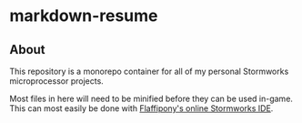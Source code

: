 # markdown-resume

## About

This repository is a monorepo container for all of my personal Stormworks microprocessor projects.

Most files in here will need to be minified before they can be used in-game.
This can most easily be done with [Flaffipony's online Stormworks IDE](https://lua.flaffipony.rocks/).